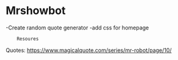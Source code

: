 # Mrshowbot
-Create random quote generator
-add css for homepage







        Resoures
Quotes: https://www.magicalquote.com/series/mr-robot/page/10/